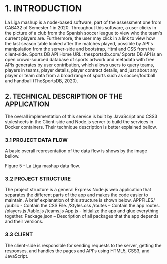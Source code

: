 
# 1.	INTRODUCTION

La Liga mashup is a node-based software, part of the assessment one from CAB432 of Semester 1 in 2020. Throughout this software, a user clicks in the picture of a club from the Spanish soccer league to view who the team's current players are. Furthermore, the user may click in a link to view how the last season table looked after the matches played, possible by API's manipulation from the server-side and bootstrap, Html and CSS from the client-side. 
Sports DB API 
Home URL: thesportsdb.com/
Sports DB API is an open crowd-sourced database of sports artwork and metadata with free APIs generates by user contribution, which allows users to query teams, players in teams, player details, player contract details, and just about any player or team data from a broad range of sports such as soccer/football and handball (TheSportsDB, 2020).

## 2.	TECHNICAL DESCRIPTION OF THE APPLICATION
The overall implementation of this service is built by JavaScript and CSS3 stylesheets in the Client-side and Node.js server to build the services in Docker containers. Their technique description is better explained bellow.

### 3.1	PROJECT DATA FLOW
A basic overall representation of the data flow is shows by the image bellow.
 
Figure 5 - La Liga mashup data flow.

### 3.2	PROJECT STRUCTURE
The project structure is a general Express Node.js web application that separates the different parts of the app and makes the code easier to maintain. A brief explanation of this structure is shown below.
APPFILES/
	/public - Contain the CSS File.
	      /Styles.css
	/routes – Contain the app routes.
	     /players.js
	     /table.js
	     /teams.js
	App.js - Initialize the app and glue everything together.
	Package.json – Description of all packages that the app depends and their versions.
### 3.3	CLIENT
The client-side is responsible for sending requests to the server, getting the responses, and handles the pages and API's using HTML5, CSS3, and JavaScript.
